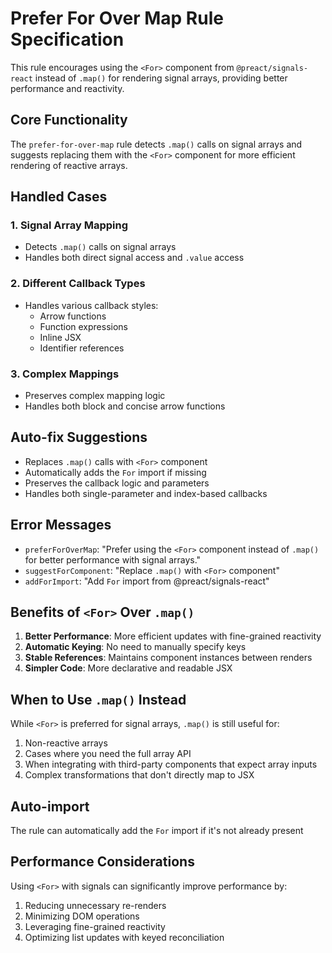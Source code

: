 # Prefer For Over Map Rule Specification

This rule encourages using the `<For>` component from `@preact/signals-react` instead of `.map()` for rendering signal arrays, providing better performance and reactivity.

## Core Functionality

The `prefer-for-over-map` rule detects `.map()` calls on signal arrays and suggests replacing them with the `<For>` component for more efficient rendering of reactive arrays.

## Handled Cases

### 1. Signal Array Mapping

- Detects `.map()` calls on signal arrays
- Handles both direct signal access and `.value` access

### 2. Different Callback Types

- Handles various callback styles:
  - Arrow functions
  - Function expressions
  - Inline JSX
  - Identifier references

### 3. Complex Mappings

- Preserves complex mapping logic
- Handles both block and concise arrow functions

## Auto-fix Suggestions

- Replaces `.map()` calls with `<For>` component
- Automatically adds the `For` import if missing
- Preserves the callback logic and parameters
- Handles both single-parameter and index-based callbacks

## Error Messages

- `preferForOverMap`: "Prefer using the `<For>` component instead of `.map()` for better performance with signal arrays."
- `suggestForComponent`: "Replace `.map()` with `<For>` component"
- `addForImport`: "Add `For` import from @preact/signals-react"

## Benefits of `<For>` Over `.map()`

1. **Better Performance**: More efficient updates with fine-grained reactivity
2. **Automatic Keying**: No need to manually specify keys
3. **Stable References**: Maintains component instances between renders
4. **Simpler Code**: More declarative and readable JSX

## When to Use `.map()` Instead

While `<For>` is preferred for signal arrays, `.map()` is still useful for:

1. Non-reactive arrays
2. Cases where you need the full array API
3. When integrating with third-party components that expect array inputs
4. Complex transformations that don't directly map to JSX

## Auto-import

The rule can automatically add the `For` import if it's not already present

## Performance Considerations

Using `<For>` with signals can significantly improve performance by:

1. Reducing unnecessary re-renders
2. Minimizing DOM operations
3. Leveraging fine-grained reactivity
4. Optimizing list updates with keyed reconciliation
